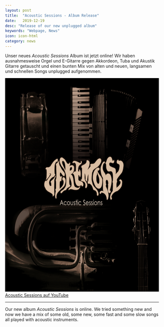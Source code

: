 ```yaml
---
layout: post
title:  "Acoustic Sessions - Album Release"
date:   2019-12-19
desc: "Release of our new unplugged album"
keywords: "Webpage, News"
icon: icon-html
category: news
---
```


Unser neues <i>Acoustic Sessions</i> Album ist jetzt online! Wir haben ausnahmesweise Orgel und E-Gitarre gegen Akkordeon, Tuba und Akustik Gitarre getauscht und einen bunten Mix von alten und neuen, langsamen und schnellen Songs unplugged aufgenommen.

<a href="https://zeremony.bandcamp.com/album/acoustic-sessions"><img src="/static/assets/img/landing/acoustic-sessions_online.png" height="700px" width="700px"/></a><br />
<a href="https://www.youtube.com/watch?v=W8l11aEG8bA">Acoustic Sessions auf YouTube</a>

<hr />
Our new album <i>Acoustic Sessions</i> is online. We tried something new and now we have a mix of some old, some new, some fast and some slow songs all played with acoustic instruments.
